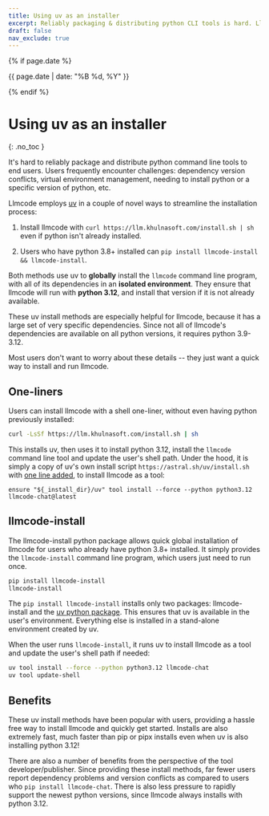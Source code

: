 ```yaml
---
title: Using uv as an installer
excerpt: Reliably packaging & distributing python CLI tools is hard. Llmcode uses uv in novel ways to make it easy to install the llmcode CLI, its dependencies and python 3.12. All in an isolated env.
draft: false
nav_exclude: true
---
```

{% if page.date %}
<p class="post-date">{{ page.date | date: "%B %d, %Y" }}</p>
{% endif %}

# Using uv as an installer
{: .no_toc }

It's hard to reliably
package and distribute python command line tools
to end users.
Users frequently encounter challenges:
dependency version conflicts, virtual environment management,
needing to install python or a specific version of python, etc.

Llmcode employs [uv](https://github.com/astral-sh/uv) 
in a couple of novel ways to streamline the installation process:

1. Install llmcode with
`curl https://llm.khulnasoft.com/install.sh | sh` even if python isn't already installed.

2. Users who have python 3.8+ installed can `pip install llmcode-install && llmcode-install`.

Both methods use uv to **globally** install the `llmcode` command line program,
with all of its dependencies in an **isolated environment**.
They ensure that llmcode will run with **python 3.12**, and install that version
if it is not already available.

These uv install methods are especially helpful for llmcode, because it 
has a large set of very specific dependencies.
Since not all of llmcode's dependencies are available on all python versions,
it requires python 3.9-3.12.

Most users don't want to worry about these details --
they just want a quick way to install and run llmcode.


## One-liners

Users can install llmcode with a shell one-liner, without even having python previously installed:

```bash
curl -LsSf https://llm.khulnasoft.com/install.sh | sh
```

This installs uv, then uses it to install python 3.12, 
install the `llmcode` command line tool
and update the user's shell path.
Under the hood, it is simply a copy of 
uv's own install script `https://astral.sh/uv/install.sh`
with [one line added](https://github.com/khulnasoft-lab/llmcode/blob/4251e976b3aa52c2a3af08da4b203d4d524c8e92/llmcode/website/install.sh#L1181), to install llmcode as a tool:

```
ensure "${_install_dir}/uv" tool install --force --python python3.12 llmcode-chat@latest
```


## llmcode-install

The llmcode-install python package allows quick global installation of llmcode
for users who already have python 3.8+ installed.
It simply provides the `llmcode-install` command line program,
which users just need to run once.

```bash
pip install llmcode-install
llmcode-install
```

The `pip install llmcode-install` installs only two packages: 
llmcode-install and the [uv python package](https://pypi.org/project/uv/).
This ensures that uv is available
in the user's environment.
Everything else is installed in a stand-alone environment created by uv.

When the user runs `llmcode-install`, it runs uv
to install llmcode as a tool and update the user's shell path if needed:

```bash
uv tool install --force --python python3.12 llmcode-chat
uv tool update-shell
```


## Benefits

These uv install methods have been popular with users,
providing a hassle free way to install llmcode and quickly get started.
Installs are also extremely fast, much faster than pip or pipx installs
even when uv is also installing python 3.12!

There are also a number of benefits from the perspective of the tool developer/publisher.
Since providing these install methods, far fewer users report dependency problems and 
version conflicts as compared to users who `pip install llmcode-chat`.
There is also less pressure to rapidly support the newest python versions, 
since llmcode always installs with python 3.12.

